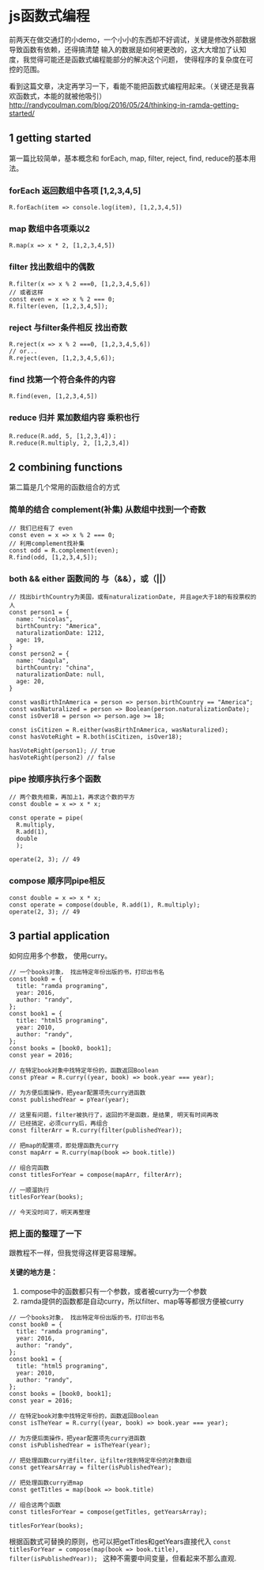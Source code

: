 # js函数式编程
前两天在做交通灯的小demo，一个小小的东西却不好调试，关键是修改外部数据导致函数有依赖，还得搞清楚
输入的数据是如何被更改的，这大大增加了认知度，我觉得可能还是函数式编程能部分的解决这个问题，
使得程序的复杂度在可控的范围。

看到这篇文章，决定再学习一下，看能不能把函数式编程用起来。（关键还是我喜欢函数式，本能的就被他吸引）
http://randycoulman.com/blog/2016/05/24/thinking-in-ramda-getting-started/

## 1 getting started
第一篇比较简单，基本概念和 forEach, map, filter, reject, find, reduce的基本用法。

### forEach  返回数组中各项 [1,2,3,4,5]
`R.forEach(item => console.log(item), [1,2,3,4,5])`

### map 数组中各项乘以2
`R.map(x => x * 2, [1,2,3,4,5])`

### filter 找出数组中的偶数
```
R.filter(x => x % 2 ===0, [1,2,3,4,5,6])
// 或者这样
const even = x => x % 2 === 0;
R.filter(even, [1,2,3,4,5]);
```

### reject 与filter条件相反 找出奇数
```
R.reject(x => x % 2 ===0, [1,2,3,4,5,6])
// or...
R.reject(even, [1,2,3,4,5,6]);
```

### find 找第一个符合条件的内容
`R.find(even, [1,2,3,4,5])`

### reduce 归并 累加数组内容 乘积也行
```
R.reduce(R.add, 5, [1,2,3,4])；
R.reduce(R.multiply, 2, [1,2,3,4])
```

## 2 combining functions
第二篇是几个常用的函数组合的方式

### 简单的结合 complement(补集) 从数组中找到一个奇数
```
// 我们已经有了 even
const even = x => x % 2 === 0;
// 利用complement找补集
const odd = R.complement(even);
R.find(odd, [1,2,3,4,5]);
```

### both && either 函数间的 与（&&），或（||）
```
// 找出birthCountry为美国，或有naturalizationDate, 并且age大于18的有投票权的人
const person1 = {
  name: "nicolas",
  birthCountry: "America",
  naturalizationDate: 1212,
  age: 19,
}
const person2 = {
  name: "daqula",
  birthCountry: "china",
  naturalizationDate: null,
  age: 20,
}

const wasBirthInAmerica = person => person.birthCountry == "America";
const wasNaturalized = person => Boolean(person.naturalizationDate);
const isOver18 = person => person.age >= 18;

const isCitizen = R.either(wasBirthInAmerica, wasNaturalized);
const hasVoteRight = R.both(isCitizen, isOver18);

hasVoteRight(person1); // true
hasVoteRight(person2) // false
```

### pipe 按顺序执行多个函数
```
// 两个数先相乘，再加上1，再求这个数的平方
const double = x => x * x;

const operate = pipe(
  R.multiply,
  R.add(1),
  double
  );

operate(2, 3); // 49
```

### compose 顺序同pipe相反
```
const double = x => x * x;
const operate = compose(double, R.add(1), R.multiply);
operate(2, 3); // 49
```

## 3 partial application
如何应用多个参数， 使用curry。
```
// 一个books对象， 找出特定年份出版的书，打印出书名
const book0 = {
  title: "ramda programing",
  year: 2016,
  author: "randy",
};
const book1 = {
  title: "html5 programing",
  year: 2010,
  author: "randy",
};
const books = [book0, book1];
const year = 2016;

// 在特定book对象中找特定年份的，函数返回Boolean
const pYear = R.curry((year, book) => book.year === year);

// 为方便后面操作，把year配置项先curry进函数
const publishedYear = pYear(year);

// 这里有问题，filter被执行了，返回的不是函数，是结果, 明天有时间再改
// 已经搞定，必须curry后，再组合
const filterArr = R.curry(filter(publishedYear));

// 把map的配置项，即处理函数先curry
const mapArr = R.curry(map(book => book.title))

// 组合完函数
const titlesForYear = compose(mapArr, filterArr);

// 一顺溜执行
titlesForYear(books);

// 今天没时间了，明天再整理
```
### 把上面的整理了一下
跟教程不一样，但我觉得这样更容易理解。

#### 关键的地方是：
1. compose中的函数都只有一个参数，或者被curry为一个参数
2. ramda提供的函数都是自动curry，所以filter、map等等都很方便被curry
```
// 一个books对象， 找出特定年份出版的书，打印出书名
const book0 = {
  title: "ramda programing",
  year: 2016,
  author: "randy",
};
const book1 = {
  title: "html5 programing",
  year: 2010,
  author: "randy",
};
const books = [book0, book1];
const year = 2016;

// 在特定book对象中找特定年份的，函数返回Boolean
const isTheYear = R.curry((year, book) => book.year === year);

// 为方便后面操作，把year配置项先curry进函数
const isPublishedYear = isTheYear(year);

// 把处理函数curry进filter，让filter找到特定年份的对象数组
const getYearsArray = filter(isPublishedYear);

// 把处理函数curry进map
const getTitles = map(book => book.title)

// 组合这两个函数
const titlesForYear = compose(getTitles, getYearsArray);

titlesForYear(books);
```
根据函数式可替换的原则，也可以把getTitles和getYears直接代入
`const titlesForYear = compose(map(book => book.title), filter(isPublishedYear));
`
这种不需要中间变量，但看起来不那么直观.
